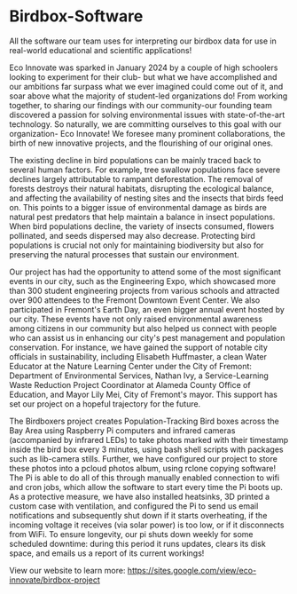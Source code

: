 # Birdbox-Software
All the software our team uses for interpreting our birdbox data for use in real-world educational and scientific applications!


Eco Innovate was sparked in January 2024 by a couple of high schoolers looking to experiment for their club- but what we have accomplished and our ambitions far surpass what we ever imagined could come out of it, and soar above what the majority of student-led organizations do! From working together, to sharing our findings with our community-our founding team discovered a passion for solving environmental issues with state-of-the-art technology. So naturally, we are committing ourselves to this goal with our organization- Eco Innovate! We foresee many prominent collaborations, the birth of new innovative projects, and the flourishing of our original ones.

The existing decline in bird populations can be mainly traced back to several human factors. For example, tree swallow populations face severe declines largely attributable to rampant deforestation. The removal of forests destroys their natural habitats, disrupting the ecological balance, and affecting the availability of nesting sites and the insects that birds feed on. This points to a bigger issue of environmental damage as birds are natural pest predators that help maintain a balance in insect populations. When bird populations decline, the variety of insects consumed, flowers pollinated, and seeds dispersed may also decrease. Protecting bird populations is crucial not only for maintaining biodiversity but also for preserving the natural processes that sustain our environment. 


 Our project has had the opportunity to attend some of the most significant events in our city, such as the Engineering Expo, which showcased more than 300 student engineering projects from various schools and attracted over 900 attendees to the Fremont Downtown Event Center. We also participated in Fremont's Earth Day, an even bigger annual event hosted by our city. These events have not only raised environmental awareness among citizens in our community but also helped us connect with people who can assist us in enhancing our city's pest management and population conservation. For instance, we have gained the support of notable city officials in sustainability, including Elisabeth Huffmaster, a clean Water Educator at the Nature Learning Center under the City of Fremont: Department of Environmental Services, Nathan Ivy, a Service-Learning Waste Reduction Project Coordinator at Alameda County Office of Education, and Mayor Lily Mei, City of Fremont's mayor. This support has set our project on a hopeful trajectory for the future.

 The Birdboxers project creates Population-Tracking Bird boxes across the Bay Area using Raspberry Pi computers and infrared cameras (accompanied by infrared LEDs) to take photos marked with their timestamp inside the bird box every 3 minutes, using bash shell scripts with packages such as lib-camera stills. Further, we have configured our project to store these photos into a pcloud photos album, using rclone copying software! The Pi is able to do all of this through manually enabled connection to wifi and cron jobs, which allow the software to start every time the Pi boots up. As a protective measure, we have also installed heatsinks, 3D printed a custom case with ventilation, and configured the Pi to send us email notifications and subsequently shut down if it starts overheating, if the incoming voltage it receives (via solar power) is too low, or if it disconnects from WiFi. To ensure longevity, our pi shuts down weekly for some scheduled downtime: during this period it runs updates, clears its disk space, and emails us a report of its current workings! 

 View our website to learn more: https://sites.google.com/view/eco-innovate/birdbox-project
